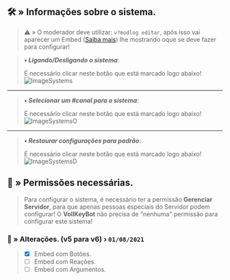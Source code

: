 ## 🛠️ » Informações sobre o sistema.
> ⚠️ » O moderador deve utilizar: `v?modlog editar`, após isso vai aparecer um Embed ([Saiba mais](https://google.com/)) lhe mostrando oque se deve fazer para configurar!

> **• *Ligando/Desligando o sistema***:
> 
> É necessário clicar neste botão que está marcado logo abaixo!
> ![ImageSystems](https://i.imgur.com/DHKgPNs.png)
** **
> **• *Selecionar um #canal para o sistema***:
> 
> É necessário clicar neste botão que está marcado logo abaixo!
> ![ImageSystemsO](https://i.imgur.com/yNbdB92.png) 
** ** 
> **• *Restaurar configurações para padrão***:
> 
> É necessário clicar neste botão que está marcado logo abaixo!
> ![ImageSystemsD](https://i.imgur.com/TjyDRUC.png)



## 🔖 » Permissões necessárias.
> Para configurar o sistema, é necessário ter a permissão **Gerenciar Servidor**, para que apenas pessoas especíais do Servidor podem configurar! O **VollKeyBot** não precisa de "nenhuma" permissão para configurar este sistema!


### 📜 » Alterações. (**v5** para **v6**) › `01/08/2021`
> - [x] Embed com Botões.
> - [ ] Embed com Reações.
> - [ ] Embed com Argumentos.